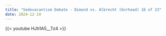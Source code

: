 ```yaml
---
title: "Sedevacantism Debate - Dimond vs. Albrecht (Gnrhead) 16 of 23"
date: 2024-12-19
---
```


{{< youtube HJh1A5__Tz4 >}}
